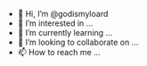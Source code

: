 - 👋 Hi, I’m @godismyloard
- 👀 I’m interested in ...
- 🌱 I’m currently learning ...
- 💞️ I’m looking to collaborate on ...
- 📫 How to reach me ...

<!---
godismyloard/godismyloard is a ✨ special ✨ repository because its `README.md` (this file) appears on your GitHub profile.
You can click the Preview link to take a look at your changes.
--->
